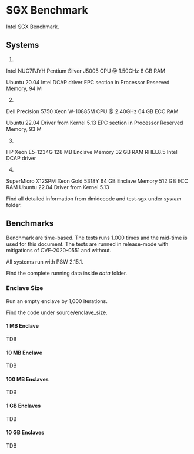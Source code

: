 # SGX Benchmark
Intel SGX Benchmark.

## Systems
1.
Intel NUC7PJYH
Pentium Silver J5005 CPU @ 1.50GHz
8 GB RAM

Ubuntu 20.04
Intel DCAP driver
EPC section in Processor Reserved Memory, 94 M

2.
Dell Precision 5750
Xeon W-10885M CPU @ 2.40GHz
64 GB ECC RAM

Ubuntu 22.04
Driver from Kernel 5.13
EPC section in Processor Reserved Memory, 93 M

3.
HP
Xeon E5-1234G
128 MB Enclave Memory
32 GB RAM
RHEL8.5
Intel DCAP driver

4.
SuperMicro X12SPM
Xeon Gold 5318Y
64 GB Enclave Memory
512 GB ECC RAM
Ubuntu 22.04
Driver from Kernel 5.13

Find all detailed information from dmidecode and test-sgx under *system* folder.

## Benchmarks
Benchmark are time-based. The tests runs 1.000 times and the mid-time is used for this document. The tests are runned in release-mode with mitigations of CVE-2020-0551 and without.

All systems run with PSW 2.15.1.

Find the complete running data inside *data* folder.

### Enclave Size
Run an empty enclave by 1,000 iterations.

Find the code under source/enclave_size.

#### 1 MB Enclave
TDB

#### 10 MB Enclave
TDB

#### 100 MB Enclaves
TDB

#### 1 GB Enclaves
TDB

#### 10 GB Enclaves
TDB
